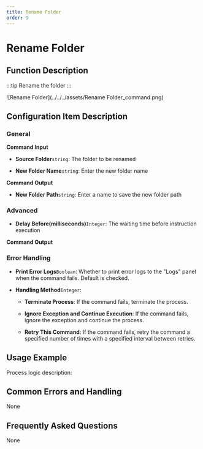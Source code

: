```yaml
---
title: Rename Folder
order: 9
---
```


# Rename Folder

## Function Description

:::tip 
Rename the folder
:::

![Rename Folder](../../../assets/Rename Folder_command.png)

## Configuration Item Description

### General

**Command Input**

- **Source Folder**`string`: The folder to be renamed

- **New Folder Name**`string`: Enter the new folder name


**Command Output**

- **New Folder Path**`string`: Enter a name to save the new folder path

### Advanced

- **Delay Before(milliseconds)**`Integer`: The waiting time before instruction execution


**Command Output**

### Error Handling

- **Print Error Logs**`Boolean`: Whether to print error logs to the "Logs" panel when the command fails. Default is checked. 

- **Handling Method**`Integer`:

    - **Terminate Process**: If the command fails, terminate the process.

    - **Ignore Exception and Continue Execution**: If the command fails, ignore the exception and continue the process.

    - **Retry This Command**: If the command fails, retry the command a specified number of times with a specified interval between retries.

## Usage Example

Process logic description:

## Common Errors and Handling

None

## Frequently Asked Questions

None

